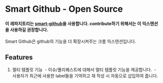 
# Smart Github - Open Source
#### 이 레파지토리는 [smart-github]()을 사용합니다. contribute하기 위해서는 이 익스텐션을 사용하길 권장합니다.

Smart Github은 github의 기능을 더 확장시켜주는 크롬 익스텐션입니다.

## Features
1. 멀티 템플릿 기능
  - 이슈/풀리퀘스트에 대해서 멀티 템플릿 기능을 제공합니다.
  - 사용자가 최근에 사용한 label들을 기억하고 재 작성 시 자동으로 삽입하여 줍니다.
